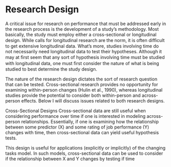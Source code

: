 # Research Design

A critical issue for research on performance that must be addressed early in the research process is the development of a study’s methodology. Most basically, the study must employ either a cross-sectional or longitudinal design. While calls for longitudinal research are the norm, it is often difﬁcult to get extensive longitudinal data. What’s more, studies involving time do not necessarily need longitudinal data to test their hypotheses. Although it may at ﬁrst seem that any sort of hypothesis involving time must be studied with longitudinal data, one must ﬁrst consider the nature of what is being studied to best determine the study design.

The nature of the research design dictates the sort of research question that can be tested. Cross-sectional research provides no opportunity for examining within-person changes (Hulin et al., 1990), whereas longitudinal studies provide the potential to consider both within-person and across- person effects. Below I will discuss issues related to both research designs.

Cross-Sectional Designs Cross-sectional data are still useful when considering performance over time if one is interested in modeling across-person relationships. Essentially, if one is examining how the relationship between some predictor (X) and some rating of job performance (Y) changes with time, then cross-sectional data can yield useful hypothesis tests.

This design is useful for applications (explicitly or implicitly) of the changing tasks model. In such models, cross-sectional data can be used to consider if the relationship between X and Y changes by testing if time